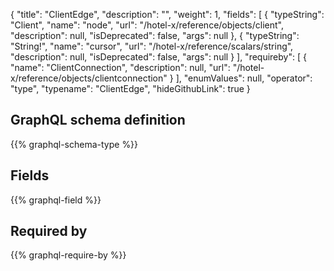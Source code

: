 {
  "title": "ClientEdge",
  "description": "",
  "weight": 1,
  "fields": [
    {
      "typeString": "Client",
      "name": "node",
      "url": "/hotel-x/reference/objects/client",
      "description": null,
      "isDeprecated": false,
      "args": null
    },
    {
      "typeString": "String!",
      "name": "cursor",
      "url": "/hotel-x/reference/scalars/string",
      "description": null,
      "isDeprecated": false,
      "args": null
    }
  ],
  "requireby": [
    {
      "name": "ClientConnection",
      "description": null,
      "url": "/hotel-x/reference/objects/clientconnection"
    }
  ],
  "enumValues": null,
  "operator": "type",
  "typename": "ClientEdge",
  "hideGithubLink": true
}
## GraphQL schema definition

{{% graphql-schema-type %}}

## Fields

{{% graphql-field %}}

## Required by

{{% graphql-require-by %}}
